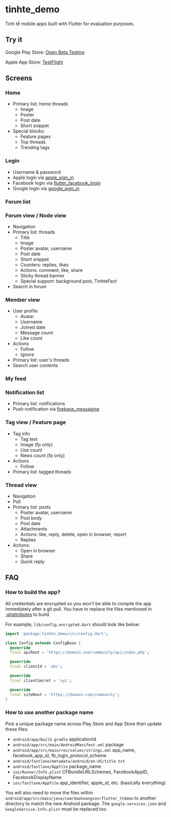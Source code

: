 # tinhte_demo

Tinh tế mobile apps built with Flutter for evaluation purposes.

## Try it

Google Play Store: [Open Beta Testing](https://play.google.com/apps/testing/com.daohoangson.flutter_ttdemo)

Apple App Store: [TestFlight](https://testflight.apple.com/join/4lGGYeSU)

## Screens

### Home

- Primary list: home threads
  - Image
  - Poster
  - Post date
  - Short snippet
- Special blocks:
  - Feature pages
  - Top threads
  - Trending tags

### Login

- Username & password
- Apple login via [apple_sign_in](https://pub.dev/packages/apple_sign_in)
- Facebook login via [flutter_facebook_login](https://pub.dev/packages/flutter_facebook_login)
- Google login via [google_sign_in](https://pub.dev/packages/google_sign_in)

### Forum list

### Forum view / Node view

- Navigation
- Primary list: threads
  - Title
  - Image
  - Poster avatar, username
  - Post date
  - Short snippet
  - Counters: replies, likes
  - Actions: comment, like, share
  - Sticky thread banner
  - Special support: background post, TinhteFact
- Search in forum

### Member view

- User profile
  - Avatar
  - Username
  - Joined date
  - Message count
  - Like count
- Actions
  - Follow
  - Ignore
- Primary list: user's threads
- Search user contents

### My feed

### Notification list

- Primary list: notifications
- Push notification via [firebase_messaging](https://pub.dev/packages/firebase_messaging)

### Tag view / Feature page

- Tag info
  - Tag text
  - Image (fp only)
  - Use count
  - News count (fp only)
- Actions
  - Follow
- Primary list: tagged threads

### Thread view

- Navigation
- Poll
- Primary list: posts
  - Poster avatar, username
  - Post body
  - Post date
  - Attachments
  - Actions: like, reply, delete, open in browser, report
  - Replies
- Actions:
  - Open in browser
  - Share
  - Quick reply

## FAQ

### How to build the app?

All credentials are encrypted so you won't be able to compile the app immediately after a git pull.
You have to replace the files mentioned in [.gitattributes](https://github.com/daohoangson/flutter-tinhte_demo/blob/master/.gitattributes) to build.

For example, `lib/config.encrypted.dart` should look like below:

```dart
import 'package:tinhte_demo/src/config.dart';

class Config extends ConfigBase {
  @override
  final apiRoot = 'https://domain.com/community/api/index.php';

  @override
  final clientId = 'abc';

  @override
  final clientSecret = 'xyz';

  @override
  final siteRoot = 'https://domain.com/community';
}
```

### How to use another package name

Pick a unique package name across Play Store and App Store then update these files:

- `android/app/build.gradle` applicationId
- `android/app/src/main/AndroidManifest.xml` package
- `android/app/src/main/res/values/strings.xml` app_name, facebook_app_id, fb_login_protocol_scheme
- `android/fastlane/metadata/android/en-US/title.txt`
- `android/fastlane/Appfile` package_name
- `ios/Runner/Info.plist` CFBundleURLSchemes, FacebookAppID, FacebookDisplayName
- `ios/fastlane/Appfile` app_identifier, apple_id, etc. (basically everything)

You will also need to move the files within `android/app/src/main/java/com/daohoangson/flutter_ttdemo` to another directory to match the new Android package.
The `google-services.json` and `GoogleService-Info.plist` must be replaced too.
